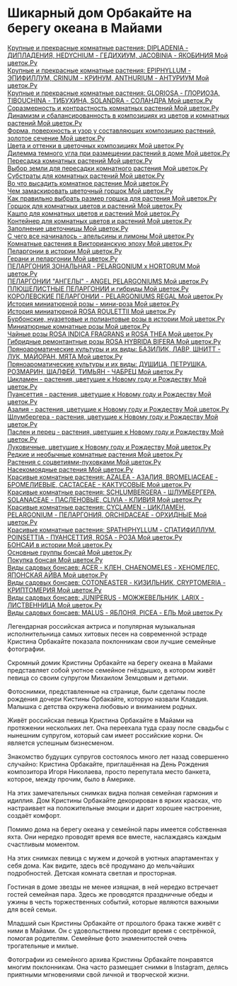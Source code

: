 <h1>Шикарный дом Орбакайте на берегу океана в Майами</h1>
<p>
<a href="http://www.ma-fleur.ru/index.php?page=184">Крупные и прекрасные комнатные растения: DIPLADENIA - ДИПЛАДЕНИЯ, HEDYCHIUM - ГЕДИХИУМ, JACOBINIA - ЯКОБИНИЯ Мой цветок.Ру</a><br>
<a href="http://www.ma-fleur.ru/index.php?page=185">Крупные и прекрасные комнатные растения: EPIPHYLLUM - ЭПИФИЛЛУМ, CRINUM - КРИНУМ, ANTHURIUM - АНТУРИУМ Мой цветок.Ру</a><br>
<a href="http://www.ma-fleur.ru/index.php?page=186">Крупные и прекрасные комнатные растения: GLORIOSA - ГЛОРИОЗА, TIBOUCHINA - ТИБУХИНА, SOLANDRA - СОЛАНДРА Мой цветок.Ру</a><br>
<a href="http://www.ma-fleur.ru/index.php?page=187">Соразмерность и контрастность комнатных растений Мой цветок.Ру</a><br>
<a href="http://www.ma-fleur.ru/index.php?page=188">Динамизм и сбалансированность в композициях из цветов и комнатных растений Мой цветок.Ру</a><br>
<a href="http://www.ma-fleur.ru/index.php?page=189">Форма, поверхность и узор у составляющих композицию растений, золотое сечение Мой цветок.Ру</a><br>
<a href="http://www.ma-fleur.ru/index.php?page=190">Цвета и оттенки в цветочных композициях Мой цветок.Ру</a><br>
<a href="http://www.ma-fleur.ru/index.php?page=191">Дилемма темного угла при размещении растений в доме Мой цветок.Ру</a><br>
<a href="http://www.ma-fleur.ru/index.php?page=192">Пересадка комнатных растений Мой цветок.Ру</a><br>
<a href="http://www.ma-fleur.ru/index.php?page=193">Выбор земли для пересадки комнатного растения Мой цветок.Ру</a><br>
<a href="http://www.ma-fleur.ru/index.php?page=194">Субстраты для комнатных растений Мой цветок.Ру</a><br>
<a href="http://www.ma-fleur.ru/index.php?page=195">Во что высадить комнатное растение Мой цветок.Ру</a><br>
<a href="http://www.ma-fleur.ru/index.php?page=196">Чем замаскировать цветочный горшок Мой цветок.Ру</a><br>
<a href="http://www.ma-fleur.ru/index.php?page=197">Как правильно выбрать размер горшка для растения Мой цветок.Ру</a><br>
<a href="http://www.ma-fleur.ru/index.php?page=198">Горшок для комнатных цветов и растений Мой цветок.Ру</a><br>
<a href="http://www.ma-fleur.ru/index.php?page=199">Кашпо для комнатных цветов и растений Мой цветок.Ру</a><br>
<a href="http://www.ma-fleur.ru/index.php?page=200">Контейнер для комнатных цветов и растений Мой цветок.Ру</a><br>
<a href="http://www.ma-fleur.ru/index.php?page=201">Заполнение цветочницы Мой цветок.Ру</a><br>
<a href="http://www.ma-fleur.ru/index.php?page=202">С чего все начиналось - апельсины и лимоны Мой цветок.Ру</a><br>
<a href="http://www.ma-fleur.ru/index.php?page=203">Комнатные растения в Викторианскую эпоху Мой цветок.Ру</a><br>
<a href="http://www.ma-fleur.ru/index.php?page=204">Пеларгонии в истории Мой цветок.Ру</a><br>
<a href="http://www.ma-fleur.ru/index.php?page=205">Герани и пеларгонии Мой цветок.Ру</a><br>
<a href="http://www.ma-fleur.ru/index.php?page=206">ПЕЛАРГОНИЯ ЗОНАЛЬНАЯ - PELARGONIUM x HORTORUM Мой цветок.Ру</a><br>
<a href="http://www.ma-fleur.ru/index.php?page=207">ПЕЛАРГОНИИ "АНГЕЛЫ" - ANGEL PELARGONIUMS Мой цветок.Ру</a><br>
<a href="http://www.ma-fleur.ru/index.php?page=208">ПЛЮЩЕЛИСТНЫЕ ПЕЛАРГОНИИ и гибриды Мой цветок.Ру</a><br>
<a href="http://www.ma-fleur.ru/index.php?page=209">КОРОЛЕВСКИЕ ПЕЛАРГОНИИ - PELARGONIUMS REGAL Мой цветок.Ру</a><br>
<a href="http://www.ma-fleur.ru/index.php?page=210">История миниатюрной розы - мини-роза Мой цветок.Ру</a><br>
<a href="http://www.ma-fleur.ru/index.php?page=211">История миниатюрной ROSA ROULETTII Мой цветок.Ру</a><br>
<a href="http://www.ma-fleur.ru/index.php?page=212">Бурбонские, нуазетовые и полиантовые розы в истории Мой цветок.Ру</a><br>
<a href="http://www.ma-fleur.ru/index.php?page=213">Миниатюрные комнатные розы Мой цветок.Ру</a><br>
<a href="http://www.ma-fleur.ru/index.php?page=214">Чайные розы ROSA INDICA FRAGRANS и ROSA THEA Мой цветок.Ру</a><br>
<a href="http://www.ma-fleur.ru/index.php?page=215">Гибридные ремонтантные розы ROSA HYBRIDA BIFERA Мой цветок.Ру</a><br>
<a href="http://www.ma-fleur.ru/index.php?page=216">Пряноароматические культуры и их виды: БАЗИЛИК, ЛАВР, ШНИТТ - ЛУК, МАЙОРАН, МЯТА Мой цветок.Ру</a><br>
<a href="http://www.ma-fleur.ru/index.php?page=217">Пряноароматические культуры и их виды: ДУШИЦА, ПЕТРУШКА, РОЗМАРИН, ШАЛФЕЙ, ТИМЬЯН - ЧАБРЕЦ Мой цветок.Ру</a><br>
<a href="http://www.ma-fleur.ru/index.php?page=218">Цикламен - pастения, цветущие к Новому году и Рождеству Мой цветок.Ру</a><br>
<a href="http://www.ma-fleur.ru/index.php?page=219">Пуансеттия - pастения, цветущие к Новому году и Рождеству Мой цветок.Ру</a><br>
<a href="http://www.ma-fleur.ru/index.php?page=220">Азалия - pастения, цветущие к Новому году и Рождеству Мой цветок.Ру</a><br>
<a href="http://www.ma-fleur.ru/index.php?page=221">Шлумбергера - pастения, цветущие к Новому году и Рождеству Мой цветок.Ру</a><br>
<a href="http://www.ma-fleur.ru/index.php?page=222">Паслен и перец - pастения, цветущие к Новому году и Рождеству Мой цветок.Ру</a><br>
<a href="http://www.ma-fleur.ru/index.php?page=223">Луковичные, цветущие к Новому году и Рождеству Мой цветок.Ру</a><br>
<a href="http://www.ma-fleur.ru/index.php?page=224">Редкие и необычные комнатные растения Мой цветок.Ру</a><br>
<a href="http://www.ma-fleur.ru/index.php?page=225">Растения с соцветиями-пуховками Мой цветок.Ру</a><br>
<a href="http://www.ma-fleur.ru/index.php?page=226">Насекомоядные растения Мой цветок.Ру</a><br>
<a href="http://www.ma-fleur.ru/index.php?page=227">Красивые комнатные растения: AZALEA - АЗАЛИЯ, BROMELIACEAE - БРОМЕЛИЕВЫЕ, САСТАСЕАЕ - КАКТУСОВЫЕ Мой цветок.Ру</a><br>
<a href="http://www.ma-fleur.ru/index.php?page=228">Красивые комнатные растения: SCHLUMBERGERA - ШЛУМБЕРГЕРА, SOLANACEAE - ПАСЛЕНОВЫЕ, CLIVIA - КЛИВИЯ Мой цветок.Ру</a><br>
<a href="http://www.ma-fleur.ru/index.php?page=229">Красивые комнатные растения: CYCLAMEN - ЦИКЛАМЕН, PELARGONIUM - ПЕЛАРГОНИЯ, ORCHIDACEAE - ОРХИДНЫЕ Мой цветок.Ру</a><br>
<a href="http://www.ma-fleur.ru/index.php?page=230">Красивые комнатные растения: SPATHIPHYLLUM - СПАТИФИЛЛУМ, POINSETTIA - ПУАНСЕТТИЯ, ROSA - РОЗА Мой цветок.Ру</a><br>
<a href="http://www.ma-fleur.ru/index.php?page=231">БОНСАИ в истории Мой цветок.Ру</a><br>
<a href="http://www.ma-fleur.ru/index.php?page=232">Основные группы бонсай Мой цветок.Ру</a><br>
<a href="http://www.ma-fleur.ru/index.php?page=233">Покупка бонсая Мой цветок.Ру</a><br>
<a href="http://www.ma-fleur.ru/index.php?page=234">Виды садовых бонсаев: ACER - КЛЕН, CHAENOMELES - ХЕНОМЕЛЕС, ЯПОНСКАЯ АЙВА Мой цветок.Ру</a><br>
<a href="http://www.ma-fleur.ru/index.php?page=235">Виды садовых бонсаев: COTONEASTER - КИЗИЛЬНИК, CRYPTOMERIA - КРИПТОМЕРИЯ Мой цветок.Ру</a><br>
<a href="http://www.ma-fleur.ru/index.php?page=236">Виды садовых бонсаев: JUNIPERUS - МОЖЖЕВЕЛЬНИК, LARIX - ЛИСТВЕННИЦА Мой цветок.Ру</a><br>
<a href="http://www.ma-fleur.ru/index.php?page=237">Виды садовых бонсаев: MALUS - ЯБЛОНЯ, PICEA - ЕЛЬ Мой цветок.Ру</a><br>
</p>
<p>Легендарная российская актриса и популярная музыкальная исполнительница самых хитовых песен на современной эстраде Кристина Орбакайте показала поклонникам свои лучшие семейные фотографии.</p>
<p>Скромный домик Кристины Орбакайте на берегу океана в Майами представляет собой уютное семейное гнёздышко, в котором живёт певица со своим супругом Михаилом Земцовым и детьми.</p>
<p>Фотоснимки, представленные на странице, были сделаны после рождения дочери Кистины Орбакайте, которую назвали Клавдия. Малышка с детства окружена любовью и вниманием родных.</p>
<p>Живёт российская певица Кристина Орбакайте в Майами на протяжении нескольких лет. Она переехала туда сразу после свадьбы с нынешним супругом, который сам имеет российские корни. Он является успешным бизнесменом.</p>
<p>Знакомство будущих супругов состоялось много лет назад совершенно случайно: Кристина Орбакайте, приглашённая на День Рождения композитора Игоря Николаева, просто перепутала место банкета, которое, между прочим, было в Америке.</p>
<p>На этих замечательных снимках видна полная семейная гармония и идиллия. Дом Кристины Орбакайте декорирован в ярких красках, что настраивает на положительные эмоции и дарит хорошее настроение, создаёт комфорт.</p>
<p>Помимо дома на берегу океана у семейной пары имеется собственная яхта. Они нередко проводят время все вместе, наслаждаясь каждым счастливым моментом.</p>
<p>На этих снимках певица с мужем и дочкой в уютных апартаментах у себя дома. Как видите, здесь всё продумано до мельчайших подробностей. Детская комната светлая и просторная.</p>
<p>Гостиная в доме звезды не менее изящная, в ней нередко встречает гостей семейная пара. Здесь же проводятся праздничные обеды и ужины в честь торжественных событий, которые являются важными для всей семьи.</p>
<p>Младший сын Кристины Орбакайте от прошлого брака также живёт с ними в Майами. Он с удовольствием проводит время с сестрёнкой, помогая родителям. Семейные фото знаменитостей очень трогательные и милые.</p>
<p>Фотографии из семейного архива Кристины Орбакайте понравятся многим поклонникам. Она часто размещает снимки в Instagram, делясь приятными мгновениями свой личной и творческой жизни.</p>

